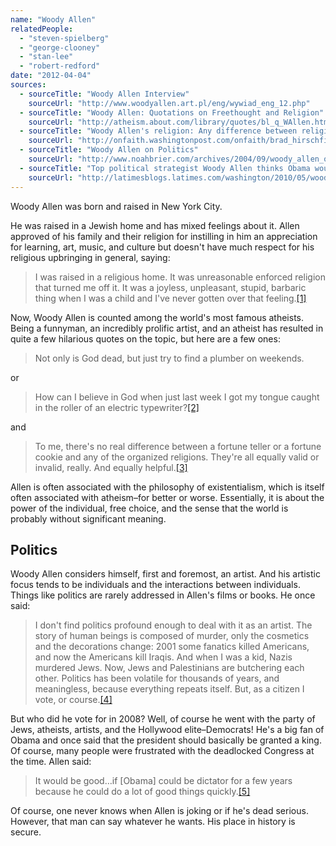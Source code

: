 ```yaml
---
name: "Woody Allen"
relatedPeople:
  - "steven-spielberg"
  - "george-clooney"
  - "stan-lee"
  - "robert-redford"
date: "2012-04-04"
sources:
  - sourceTitle: "Woody Allen Interview"
    sourceUrl: "http://www.woodyallen.art.pl/eng/wywiad_eng_12.php"
  - sourceTitle: "Woody Allen: Quotations on Freethought and Religion"
    sourceUrl: "http://atheism.about.com/library/quotes/bl_q_WAllen.htm"
  - sourceTitle: "Woody Allen's religion: Any difference between religious faith and fortune cookies?"
    sourceUrl: "http://onfaith.washingtonpost.com/onfaith/brad_hirschfield/2010/09/any_difference_between_religio.html#"
  - sourceTitle: "Woody Allen on Politics"
    sourceUrl: "http://www.noahbrier.com/archives/2004/09/woody_allen_on/"
  - sourceTitle: "Top political strategist Woody Allen thinks Obama would get much more done as dictator"
    sourceUrl: "http://latimesblogs.latimes.com/washington/2010/05/woody-allen-obama.html"
---
```


Woody Allen was born and raised in New York City.

He was raised in a Jewish home and has mixed feelings about it. Allen approved of his family and their religion for instilling in him an appreciation for learning, art, music, and culture but doesn't have much respect for his religious upbringing in general, saying:

>I was raised in a religious home. It was unreasonable enforced religion that turned me off it. It was a joyless, unpleasant, stupid, barbaric thing when I was a child and I've never gotten over that feeling.<a class="source-citation" href="#http://www.woodyallen.art.pl/eng/wywiad_eng_12.php" title="Woody Allen Interview">[1]</a>

Now, Woody Allen is counted among the world's most famous atheists. Being a funnyman, an incredibly prolific artist, and an atheist has resulted in quite a few hilarious quotes on the topic, but here are a few ones:

>Not only is God dead, but just try to find a plumber on weekends.

or

>How can I believe in God when just last week I got my tongue caught in the roller of an electric typewriter?<a class="source-citation" href="#http://atheism.about.com/library/quotes/bl_q_WAllen.htm" title="Woody Allen: Quotations on Freethought and Religion">[2]</a>

and

>To me, there's no real difference between a fortune teller or a fortune cookie and any of the organized religions. They're all equally valid or invalid, really. And equally helpful.<a class="source-citation" href="#http://onfaith.washingtonpost.com/onfaith/brad_hirschfield/2010/09/any_difference_between_religio.html#" title="Woody Allen&apos;s religion: Any difference between religious faith and fortune cookies?">[3]</a>

Allen is often associated with the philosophy of existentialism, which is itself often associated with atheism–for better or worse. Essentially, it is about the power of the individual, free choice, and the sense that the world is probably without significant meaning.


## Politics

Woody Allen considers himself, first and foremost, an artist. And his artistic focus tends to be individuals and the interactions between individuals. Things like politics are rarely addressed in Allen's films or books. He once said:

>I don't find politics profound enough to deal with it as an artist. The story of human beings is composed of murder, only the cosmetics and the decorations change: 2001 some fanatics killed Americans, and now the Americans kill Iraqis. And when I was a kid, Nazis murdered Jews. Now, Jews and Palestinians are butchering each other. Politics has been volatile for thousands of years, and meaningless, because everything repeats itself. But, as a citizen I vote, or course.<a class="source-citation" href="#http://www.noahbrier.com/archives/2004/09/woody_allen_on/" title="Woody Allen on Politics">[4]</a>

But who did he vote for in 2008? Well, of course he went with the party of Jews, atheists, artists, and the Hollywood elite–Democrats! He's a big fan of Obama and once said that the president should basically be granted a king. Of course, many people were frustrated with the deadlocked Congress at the time. Allen said:

>It would be good…if [Obama] could be dictator for a few years because he could do a lot of good things quickly.<a class="source-citation" href="#http://latimesblogs.latimes.com/washington/2010/05/woody-allen-obama.html" title="Top political strategist Woody Allen thinks Obama would get much more done as dictator">[5]</a>

Of course, one never knows when Allen is joking or if he's dead serious. However, that man can say whatever he wants. His place in history is secure.